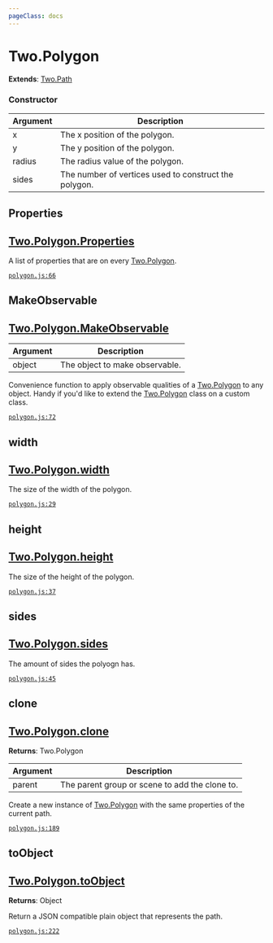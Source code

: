 ```yaml
---
pageClass: docs
---
```


# Two.Polygon


<div class="extends">

__Extends__: [Two.Path](/documentation/path/)

</div>





<div class="meta">
  <custom-button text="Source" type="source" href="https://github.com/jonobr1/two.js/blob/dev/src/shapes/polygon.js" />
</div>



### Constructor


| Argument | Description |
| ---- | ----------- |
|  x  | The x position of the polygon. |
|  y  | The y position of the polygon. |
|  radius  | The radius value of the polygon. |
|  sides  | The number of vertices used to construct the polygon. |



<div class="static member ">

## Properties

<h2 class="longname" aria-hidden="true"><a href="#Properties"><span class="prefix">Two.Polygon.</span><span class="shortname">Properties</span></a></h2>










<div class="properties">

A list of properties that are on every [Two.Polygon](/documentation/polygon).

</div>








<div class="meta">

  [`polygon.js:66`](https://github.com/jonobr1/two.js/blob/dev/src/shapes/polygon.js#L66)

</div>






</div>



<div class="static function ">

## MakeObservable

<h2 class="longname" aria-hidden="true"><a href="#MakeObservable"><span class="prefix">Two.Polygon.</span><span class="shortname">MakeObservable</span></a></h2>












<div class="params">

| Argument | Description |
| ---- | ----------- |
|  object  | The object to make observable. |
</div>




<div class="description">

Convenience function to apply observable qualities of a [Two.Polygon](/documentation/polygon) to any object. Handy if you'd like to extend the [Two.Polygon](/documentation/polygon) class on a custom class.

</div>



<div class="meta">

  [`polygon.js:72`](https://github.com/jonobr1/two.js/blob/dev/src/shapes/polygon.js#L72)

</div>






</div>



<div class="instance member ">

## width

<h2 class="longname" aria-hidden="true"><a href="#width"><span class="prefix">Two.Polygon.</span><span class="shortname">width</span></a></h2>










<div class="properties">

The size of the width of the polygon.

</div>








<div class="meta">

  [`polygon.js:29`](https://github.com/jonobr1/two.js/blob/dev/src/shapes/polygon.js#L29)

</div>






</div>



<div class="instance member ">

## height

<h2 class="longname" aria-hidden="true"><a href="#height"><span class="prefix">Two.Polygon.</span><span class="shortname">height</span></a></h2>










<div class="properties">

The size of the height of the polygon.

</div>








<div class="meta">

  [`polygon.js:37`](https://github.com/jonobr1/two.js/blob/dev/src/shapes/polygon.js#L37)

</div>






</div>



<div class="instance member ">

## sides

<h2 class="longname" aria-hidden="true"><a href="#sides"><span class="prefix">Two.Polygon.</span><span class="shortname">sides</span></a></h2>










<div class="properties">

The amount of sides the polyogn has.

</div>








<div class="meta">

  [`polygon.js:45`](https://github.com/jonobr1/two.js/blob/dev/src/shapes/polygon.js#L45)

</div>






</div>



<div class="instance function ">

## clone

<h2 class="longname" aria-hidden="true"><a href="#clone"><span class="prefix">Two.Polygon.</span><span class="shortname">clone</span></a></h2>




<div class="returns">

__Returns__: Two.Polygon



</div>









<div class="params">

| Argument | Description |
| ---- | ----------- |
|  parent  | The parent group or scene to add the clone to. |
</div>




<div class="description">

Create a new instance of [Two.Polygon](/documentation/polygon) with the same properties of the current path.

</div>



<div class="meta">

  [`polygon.js:189`](https://github.com/jonobr1/two.js/blob/dev/src/shapes/polygon.js#L189)

</div>






</div>



<div class="instance function ">

## toObject

<h2 class="longname" aria-hidden="true"><a href="#toObject"><span class="prefix">Two.Polygon.</span><span class="shortname">toObject</span></a></h2>




<div class="returns">

__Returns__: Object



</div>












<div class="description">

Return a JSON compatible plain object that represents the path.

</div>



<div class="meta">

  [`polygon.js:222`](https://github.com/jonobr1/two.js/blob/dev/src/shapes/polygon.js#L222)

</div>






</div>


